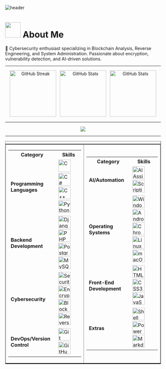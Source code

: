 ![header](https://github.com/user-attachments/assets/c371fbc3-60ff-4fe1-be8a-23ab03aeafde)

<div>
  <h1>
    <img src="about_me.gif" width="50px"><b> About Me </b>

</h1>
</div>
🔐 Cybersecurity enthusiast specializing in Blockchain Analysis, Reverse Engineering, and System Administration. Passionate about encryption, vulnerability detection, and AI-driven solutions.

---

<div align="center">  
  <img src="https://streak-stats.demolab.com/?user=nihalawasthi&theme=tokyonight&hide_border=false" height="150" alt="GitHub Streak" />
  &nbsp;
  <img src="https://github-readme-stats.vercel.app/api?username=nihalawasthi&theme=tokyonight&custom_title=Stats&show_icons=true&hide_border=false&count_private=true" height="150" alt="GitHub Stats"   />  &nbsp;
  <img src="https://github-readme-activity-graph.vercel.app/graph?username=nihalawasthi&theme=react-dark&custom_title=Contribution%20Graph&hide_border=true&hide_border=false&count_private=true" height="150" alt="GitHub Stats"   />
</div>

<hr>
<div align="center"> <img src="https://github-trophy.vercel.app/?username=nihalawasthi&margin-w=10"></div>
<hr>

<table border="none" style="display: flex;">
 <tr><td><table width="45%">
    <tr>
      <th>Category</th>
      <th>Skills</th>
    </tr>
    <tr>
      <td><b>Programming Languages</b></td>
      <td>
        <img src="https://img.icons8.com/ios/50/ffffff/c.png" width="40" alt="C"> &nbsp;
        <img src="https://img.icons8.com/?size=100&id=55204&format=png&color=ffffff" width="40" alt="C#"> &nbsp;
        <img src="https://img.icons8.com/ios/50/ffffff/c-plus-plus-logo.png" width="40" alt="C++"> &nbsp;
        <img src="https://img.icons8.com/ios/50/ffffff/python.png" width="40" alt="Python"> &nbsp;
      </td>
    </tr>
    <tr>
      <td><b>Backend Development</b></td>
      <td>
        <img src="https://img.icons8.com/ios/50/ffffff/django.png" width="40" alt="Django"> &nbsp;
        <img src="https://img.icons8.com/ios/50/ffffff/php.png" width="40" alt="PHP"> &nbsp;
        <img src="https://img.icons8.com/?size=100&id=25010&format=png&color=ffffff" width="40" alt="PostgreSQL"> &nbsp;
        <img src="https://img.icons8.com/ios/50/ffffff/mysql.png" width="40" alt="MySQL"> &nbsp;
      </td>
    </tr>
    <tr>
      <td><b>Cybersecurity</b></td>
      <td>
        <img src="https://img.icons8.com/?size=100&id=21605&format=png&color=ffffff" width="40" alt="Security"> &nbsp;
        <img src="https://img.icons8.com/?size=100&id=30891&format=png&color=ffffff" width="40" alt="Encryption"> &nbsp;
        <img src="https://img.icons8.com/ios/50/ffffff/blockchain.png" width="40" alt="Blockchain"> &nbsp;
        <img src="https://img.icons8.com/?size=100&id=1570&format=png&color=ffffff" width="40" alt="Reverse Engineering">
        &nbsp;
      </td>
    </tr>
    <tr>
      <td><b>DevOps/Version Control</b></td>
      <td>
        <img src="https://img.icons8.com/ios/50/ffffff/git.png" width="40" alt="Git"> &nbsp;
        <img src="https://img.icons8.com/ios/50/ffffff/github.png" width="40" alt="GitHub Pages"> &nbsp;
      </td>
    </tr>
  </table></td><td>
  <table width="45%">
    <tr>
      <th>Category</th>
      <th>Skills</th>
    </tr>
    <tr>
      <td><b>AI/Automation</b></td>
      <td>
        <img src="https://img.icons8.com/ios/50/ffffff/artificial-intelligence.png" width="40" alt="AI Assistant"> &nbsp;
        <img src="https://img.icons8.com/?size=100&id=419&format=png&color=ffffff" width="40" alt="Scripting Automation">
        &nbsp;
      </td>
    </tr>
    <tr>
      <td><b>Operating Systems</b></td>
      <td>
        <img src="https://img.icons8.com/?size=100&id=tpIcYSg4KMn0&format=png&color=ffffff" width="40" alt="Windows">
        &nbsp;
        <img src="https://img.icons8.com/ios/50/ffffff/android.png" width="40" alt="Android"> &nbsp;
        <img src="https://img.icons8.com/?size=100&id=965&format=png&color=ffffff" width="40" alt="Chrome OS"> &nbsp;
        <img src="https://img.icons8.com/?size=100&id=lkk6STbDNYML&format=png&color=ffffff" width="40" alt="Linux"> &nbsp;
        <img src="https://img.icons8.com/ios/50/ffffff/mac-os.png" width="40" alt="macOS"> &nbsp;
      </td>
    </tr>
    <tr>
      <td><b>Front-End Development</b></td>
      <td>
        <img src="https://img.icons8.com/ios/50/ffffff/html-5.png" width="40" alt="HTML5"> &nbsp;
        <img src="https://img.icons8.com/ios/50/ffffff/css3.png" width="40" alt="CSS3"> &nbsp;
        <img src="https://img.icons8.com/ios/50/ffffff/javascript.png" width="40" alt="JavaScript"> &nbsp;
      </td>
    </tr>
    <tr>
      <td><b>Extras</b></td>
      <td>
        <img src="https://img.icons8.com/?size=100&id=9MJf0ngDwS8z&format=png&color=ffffff" width="40" alt="Shell Script">
        &nbsp;
        <img src="https://img.icons8.com/ios/50/ffffff/powershell.png" width="40" alt="PowerShell"> &nbsp;
        <img src="https://img.icons8.com/ios/50/ffffff/markdown.png" width="40" alt="Markdown">&nbsp;
      </td>
    </tr>
  </table></td></tr>
</table>
